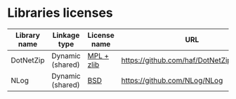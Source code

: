 # Libraries licenses

| Library name | Linkage type | License name | URL |
| ------------ | ------------ | ------------ | --------- |
| DotNetZip | Dynamic (shared) | [MPL + zlib](https://github.com/haf/DotNetZip.Semverd/blob/master/LICENSE) | https://github.com/haf/DotNetZip.Semverd |
| NLog | Dynamic (shared) | [BSD](https://github.com/NLog/NLog/blob/dev/LICENSE.txt) | https://github.com/NLog/NLog |
